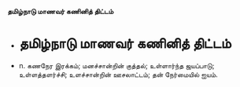 **தமிழ்நாடு மாணவர் கணினித் திட்டம்**
- # தமிழ்நாடு மாணவர் கணினித் திட்டம்
- n. கணநேர இரக்கம்; மனச்சான்றின் குத்தல்; உள்ளார்ந்த ஜயப்பாடு; உள்ளத்தளர்ச்சி; உளச்சான்றின் ஊசலாட்டம்; தன் நேர்மையில் ஐயம்.

